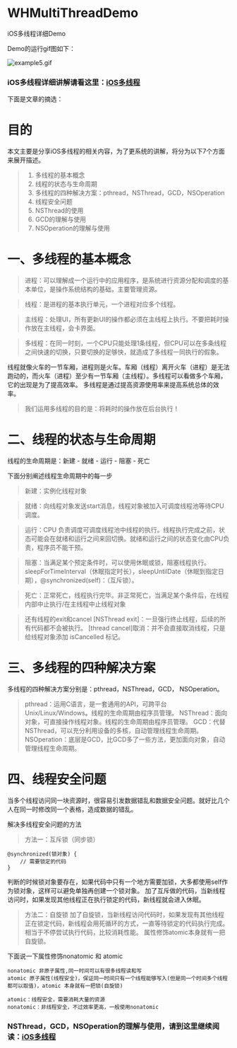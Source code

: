# WHMultiThreadDemo
iOS多线程详细Demo

Demo的运行gif图如下：

![example5.gif](http://upload-images.jianshu.io/upload_images/3873004-91f6923a8fc230d3.gif?imageMogr2/auto-orient/strip)

### iOS多线程详细讲解请看这里：**[iOS多线程](http://www.jianshu.com/p/7649fad15cdb)**

下面是文章的摘选：

# 目的
本文主要是分享iOS多线程的相关内容，为了更系统的讲解，将分为以下7个方面来展开描述。
> 1. 多线程的基本概念
> 2. 线程的状态与生命周期
> 3. 多线程的四种解决方案：pthread，NSThread，GCD，NSOperation
> 4. 线程安全问题
> 5. NSThread的使用
> 6. GCD的理解与使用
> 7. NSOperation的理解与使用

# 一、多线程的基本概念
> 进程：可以理解成一个运行中的应用程序，是系统进行资源分配和调度的基本单位，是操作系统结构的基础，主要管理资源。

> 线程：是进程的基本执行单元，一个进程对应多个线程。

> 主线程：处理UI，所有更新UI的操作都必须在主线程上执行。不要把耗时操作放在主线程，会卡界面。

> 多线程：在同一时刻，一个CPU只能处理1条线程，但CPU可以在多条线程之间快速的切换，只要切换的足够快，就造成了多线程一同执行的假象。

线程就像火车的一节车厢，进程则是火车。车厢（线程）离开火车（进程）是无法跑动的，而火车（进程）至少有一节车厢（主线程）。多线程可以看做多个车厢，它的出现是为了提高效率。
多线程是通过提高资源使用率来提高系统总体的效率。

> 我们运用多线程的目的是：将耗时的操作放在后台执行！

# 二、线程的状态与生命周期
线程的生命周期是：新建 - 就绪 - 运行 - 阻塞 - 死亡

下面分别阐述线程生命周期中的每一步
> 新建：实例化线程对象

> 就绪：向线程对象发送start消息，线程对象被加入可调度线程池等待CPU调度。

> 运行：CPU 负责调度可调度线程池中线程的执行。线程执行完成之前，状态可能会在就绪和运行之间来回切换。就绪和运行之间的状态变化由CPU负责，程序员不能干预。

> 阻塞：当满足某个预定条件时，可以使用休眠或锁，阻塞线程执行。sleepForTimeInterval（休眠指定时长），sleepUntilDate（休眠到指定日期），@synchronized(self)：（互斥锁）。

> 死亡：正常死亡，线程执行完毕。非正常死亡，当满足某个条件后，在线程内部中止执行/在主线程中止线程对象

> 还有线程的exit和cancel
[NSThread exit]：一旦强行终止线程，后续的所有代码都不会被执行。
[thread cancel]取消：并不会直接取消线程，只是给线程对象添加 isCancelled 标记。

# 三、多线程的四种解决方案
多线程的四种解决方案分别是：pthread，NSThread，GCD， NSOperation。
>pthread：运用C语言，是一套通用的API，可跨平台Unix/Linux/Windows。线程的生命周期由程序员管理。
>NSThread：面向对象，可直接操作线程对象。线程的生命周期由程序员管理。
>GCD：代替NSThread，可以充分利用设备的多核，自动管理线程生命周期。
>NSOperation：底层是GCD，比GCD多了一些方法，更加面向对象，自动管理线程生命周期。

# 四、线程安全问题
当多个线程访问同一块资源时，很容易引发数据错乱和数据安全问题。就好比几个人在同一时修改同一个表格，造成数据的错乱。

解决多线程安全问题的方法
> 方法一：互斥锁（同步锁）
```objc
@synchronized(锁对象) {
    // 需要锁定的代码
}
```
判断的时候锁对象要存在，如果代码中只有一个地方需要加锁，大多都使用self作为锁对象，这样可以避免单独再创建一个锁对象。
加了互斥做的代码，当新线程访问时，如果发现其他线程正在执行锁定的代码，新线程就会进入休眠。

> 方法二：自旋锁
加了自旋锁，当新线程访问代码时，如果发现有其他线程正在锁定代码，新线程会用死循环的方式，一直等待锁定的代码执行完成。相当于不停尝试执行代码，比较消耗性能。
属性修饰atomic本身就有一把自旋锁。

下面说一下属性修饰nonatomic 和 atomic
```objc
nonatomic 非原子属性,同一时间可以有很多线程读和写
atomic 原子属性(线程安全)，保证同一时间只有一个线程能够写入(但是同一个时间多个线程都可以取值)，atomic 本身就有一把锁(自旋锁)

atomic：线程安全，需要消耗大量的资源
nonatomic：非线程安全，不过效率更高，一般使用nonatomic
```

### NSThread，GCD，NSOperation的理解与使用，请到这里继续阅读：**[iOS多线程](https://www.jianshu.com/p/055af81adbbb)**
